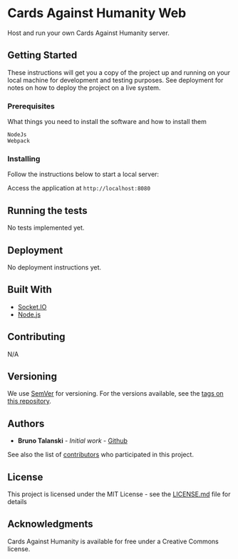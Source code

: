 # Cards Against Humanity Web

Host and run your own Cards Against Humanity server.

## Getting Started

These instructions will get you a copy of the project up and running on your local machine for development and testing purposes. See deployment for notes on how to deploy the project on a live system.

### Prerequisites

What things you need to install the software and how to install them

```
NodeJs
Webpack
```

### Installing

Follow the instructions below to start a local server:

Access the application at `http://localhost:8080`

## Running the tests

No tests implemented yet.

## Deployment

No deployment instructions yet.

## Built With

* [Socket.IO](https://socket.io)
* [Node.js](https://nodejs.org)

## Contributing
N/A

## Versioning

We use [SemVer](http://semver.org/) for versioning. For the versions available, see the [tags on this repository](https://github.com/your/project/tags). 

## Authors

* **Bruno Talanski** - *Initial work* - [Github](https://github.com/btalanski)

See also the list of [contributors](https://github.com/btalanski/CartasContraAHumanidadeWeb/) who participated in this project.

## License

This project is licensed under the MIT License - see the [LICENSE.md](LICENSE.md) file for details

## Acknowledgments
Cards Against Humanity is available for free under a Creative Commons license.
